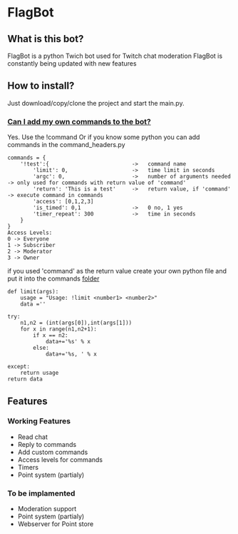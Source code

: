 # FlagBot
## What is this bot?
FlagBot is a python Twich bot used for Twitch chat moderation
FlagBot is constantly being updated with new features
## How to install?
Just download/copy/clone the project and start the main.py.

### [Can I add my own commands to the bot?](https://github.com/Flaganti/Twitch/blob/master/command_headers.py)

Yes. Use the !command
Or if you know some python you can add commands in the command_headers.py

    commands = {
        '!test':{                          ->   command name
            'limit': 0,                    ->   time limit in seconds
            'argc': 0,                     ->   number of arguments needed -> only used for commands with return value of 'command'
            'return': 'This is a test'     ->   return value, if 'command' -> execute command in commands
            'access': [0,1,2,3]
            'is_timed': 0,1                ->   0 no, 1 yes
            'timer_repeat': 300            ->   time in seconds
        }
    }
    Access Levels:
    0 -> Everyone
    1 -> Subscriber
    2 -> Moderator
    3 -> Owner
    
if you used 'command' as the return value
create your own python file and put it into the commands [folder](https://github.com/Flaganti/Twitch/blob/master/commands/)

    def limit(args):
        usage = "Usage: !limit <number1> <number2>"
        data =''
    
    try:
        n1,n2 = (int(args[0]),int(args[1]))
        for x in range(n1,n2+1):
            if x == n2:
                data+='%s' % x
            else:
                data+='%s, ' % x

    except:
        return usage
    return data

## Features
### Working Features
* Read chat
* Reply to commands
* Add custom commands
* Access levels for commands
* Timers
* Point system (partialy)
### To be implamented
* Moderation support
* Point system (partialy)
* Webserver for Point store
